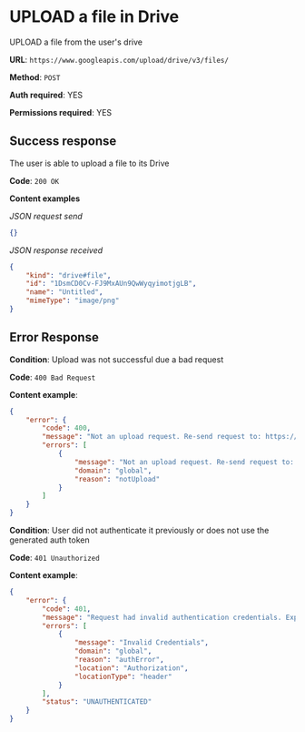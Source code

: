 # UPLOAD a file in Drive

UPLOAD a file from the user's drive

**URL**: ```https://www.googleapis.com/upload/drive/v3/files/```

**Method**: ```POST```

**Auth required**: YES

**Permissions required**: YES

## Success response

The user is able to upload a file to its Drive

**Code**: ```200 OK```

**Content examples**

*JSON request send*
```json
{}
```

*JSON response received*
```json
{
    "kind": "drive#file",
    "id": "1DsmCD0Cv-FJ9MxAUn9QwWyqyimotjgLB",
    "name": "Untitled",
    "mimeType": "image/png"
}
```

## Error Response

**Condition**: Upload was not successful due a bad request

**Code**: ```400 Bad Request```

**Content example**:

```json
{
    "error": {
        "code": 400,
        "message": "Not an upload request. Re-send request to: https://www.googleapis.com/drive/v3/files?access_token=ya29.a0AVvZVspkCapAHZVM5KTkt2Ry2sMFDS107L_vmSTbSoz_W4gQxPUpPvhXR7nRYnR0JuzjHXDn7FjqrV3vtesj79eTCt0VJib0-IwcK9ZWbQiJOI1gPXO7M1imFTCkrDkt9l7iriTinrTY8ykuBWJlhi-op3zQTAaCgYKAcMSARMSFQGbdwaI3enHpwJtTP79F_mgNMh4SQ0165",
        "errors": [
            {
                "message": "Not an upload request. Re-send request to: https://www.googleapis.com/drive/v3/files?access_token=ya29.a0AVvZVspkCapAHZVM5KTkt2Ry2sMFDS107L_vmSTbSoz_W4gQxPUpPvhXR7nRYnR0JuzjHXDn7FjqrV3vtesj79eTCt0VJib0-IwcK9ZWbQiJOI1gPXO7M1imFTCkrDkt9l7iriTinrTY8ykuBWJlhi-op3zQTAaCgYKAcMSARMSFQGbdwaI3enHpwJtTP79F_mgNMh4SQ0165",
                "domain": "global",
                "reason": "notUpload"
            }
        ]
    }
}
```

**Condition**: User did not authenticate it previously or does not use the generated auth token

**Code**: ```401 Unauthorized```

**Content example**:

```json
{
    "error": {
        "code": 401,
        "message": "Request had invalid authentication credentials. Expected OAuth 2 access token, login cookie or other valid authentication credential. See https://developers.google.com/identity/sign-in/web/devconsole-project.",
        "errors": [
            {
                "message": "Invalid Credentials",
                "domain": "global",
                "reason": "authError",
                "location": "Authorization",
                "locationType": "header"
            }
        ],
        "status": "UNAUTHENTICATED"
    }
}
```